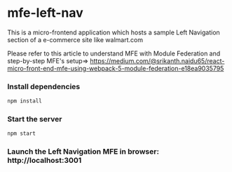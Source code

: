# mfe-left-nav

This is a micro-frontend application which hosts a sample Left Navigation section of a e-commerce site like walmart.com

Please refer to this article to understand MFE with Module Federation and step-by-step MFE's setup=> https://medium.com/@srikanth.naidu65/react-micro-front-end-mfe-using-webpack-5-module-federation-e18ea9035795

### Install dependencies
```bash
npm install
```

### Start the server
```bash
npm start
```

### Launch the Left Navigation MFE in browser: http://localhost:3001
